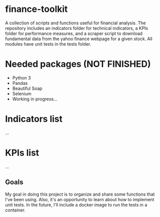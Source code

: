 # finance-toolkit
A collection of scripts and functions useful for financial analysis. The repository includes an indicators folder for technical indicators, a KPIs folder for performance measures, and a scraper script to download fundamental data from the yahoo finance webpage for a given stock. All modules have unit tests in the tests folder.

# Needed packages (NOT FINISHED)
- Python 3
- Pandas
- Beautiful Soap
- Selenium
- Working in progress...

# Indicators list
...

# KPIs list
...

## Goals
My goal in doing this project is to organize and share some functions that I've been using. Also, it's an opportunity to learn about how to implement unit tests. In the future, I'll include a docker image to run the tests in a container.
